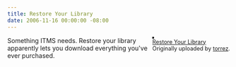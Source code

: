 ```yaml
---
title: Restore Your Library
date: 2006-11-16 00:00:00 -08:00
---
```


<div style="float: right; margin-left: 10px; margin-bottom: 10px;"> <a href="http://www.flickr.com/photos/torrez/298893524/" title="photo sharing"><img src="http://static.flickr.com/115/298893524_0d41830b67_m.jpg" alt="" style="border: solid 2px #000000;" /></a> <br /> <span style="font-size: 0.9em; margin-top: 0px;">  <a href="http://www.flickr.com/photos/torrez/298893524/">Restore Your Library</a>  <br />  Originally uploaded by <a href="http://www.flickr.com/people/torrez/">torrez</a>. </span></div>Something ITMS needs. Restore your library apparently lets you download everything you've ever purchased.<br clear="all" />
